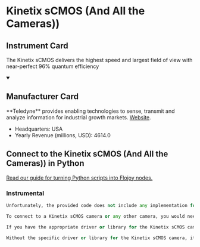 
# Kinetix sCMOS (And All the Cameras))

## Instrument Card

The Kinetix sCMOS delivers the highest speed and largest field of view with near-perfect 96% quantum efficiency

<details open>
<summary><h2>Manufacturer Card</h2></summary>
**Teledyne** provides enabling technologies to sense, transmit and analyze information for industrial growth markets. <a href=https://www.teledyne.com>Website</a>.
<br>
<ul>
  <li>Headquarters: USA</li>
  <li>Yearly Revenue (millions, USD): 4614.0</li>
</ul>
</details>

## Connect to the Kinetix sCMOS (And All the Cameras)) in Python

[Read our guide for turning Python scripts into Flojoy nodes.](https://docs.flojoy.ai/custom-nodes/creating-custom-node/)


### Instrumental

```python
Unfortunately, the provided code does not include any implementation for connecting to a Kinetix sCMOS camera or any other camera. The code is a driver for Photometrics cameras and specifically for PVCam cameras. It provides a class `PVCam` that inherits from `Camera` and includes methods for camera initialization, capturing images, and other camera operations.

To connect to a Kinetix sCMOS camera or any other camera, you would need to have the appropriate driver or library for that specific camera model. The code provided does not include the necessary implementation for connecting to a Kinetix sCMOS camera.

If you have the appropriate driver or library for the Kinetix sCMOS camera, you would need to write a separate code that utilizes that driver or library to connect to the camera and perform operations such as capturing images. The specific code for connecting to the Kinetix sCMOS camera would depend on the API or interface provided by the camera manufacturer.

Without the specific driver or library for the Kinetix sCMOS camera, it is not possible to provide a complete code example for connecting to and using the camera.
```

